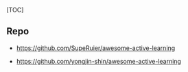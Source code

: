 [TOC]




## Repo     

- https://github.com/SupeRuier/awesome-active-learning

- https://github.com/yongjin-shin/awesome-active-learning



